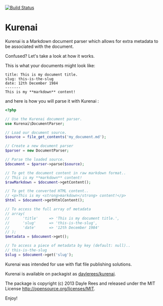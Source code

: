 [![Build Status](https://travis-ci.org/daylerees/kurenai.png)](https://travis-ci.org/daylerees/kurenai.png)

# Kurenai

Kurenai is a Markdown document parser which allows for extra metadata to be associated with the document.

Confused? Let's take a look at how it works.

This is what your documents might look like:

    title: This is my document title.
    slug: this-is-the-slug
    date: 12th December 1984
    -------
    This is my **markdown** content!

and here is how you will parse it with Kurenai :

```php
<?php

// Use the Kurenai document parser.
use Kurenai\DocumentParser;

// Load our document source.
$source = file_get_contents('my_document.md');

// Create a new document parser
$parser = new DocumentParser;

// Parse the loaded source.
$document = $parser->parse($source);

// To get the document content in raw markdown format..
// This is my **markdown** content!
$rawMarkdown = $document->getContent();

// To get the converted HTML content..
// <p>This is my <strong>markdown</strong> content!</p>
$html = $document->getHtmlContent();

// To access the full array of metadata
// array(
//      'title'     => 'This is my document title.',
//      'slug'      => 'this-is-the-slug',
//      'date'      => '12th December 1984'
// );
$metadata = $document->get();

// To access a piece of metadata by key (default: null)..
// this-is-the-slug
$slug = $document->get('slug');
```

Kurenai was intended for use with flat file publishing solutions.

Kurenai is available on packagist as [daylerees/kurenai](https://packagist.org/packages/daylerees/kurenai).

The package is copyright (c) 2013 Dayle Rees and released under the MIT License [<http://opensource.org/licenses/MIT>](http://opensource.org/licenses/MIT).

Enjoy!
